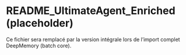 # README_UltimateAgent_Enriched (placeholder)

Ce fichier sera remplacé par la version intégrale lors de l’import complet DeepMemory (batch core).
